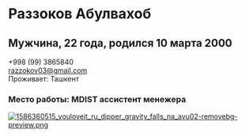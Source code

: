 # Раззоков Абулвахоб 
## Мужчина, 22 года, родился 10 марта 2000
+998 (99) 3865840 <br>
razzokov03@gmail.com<br>
Проживает: Ташкент
### Место работы: MDIST ассистент менежера
[![1586360515_youloveit_ru_dipper_gravity_falls_na_avu02-removebg-preview.png](https://ltdfoto.ru/images/2023/07/05/1586360515_youloveit_ru_dipper_gravity_falls_na_avu02-removebg-preview.png)](https://ltdfoto.ru/image/yK9OWH)
